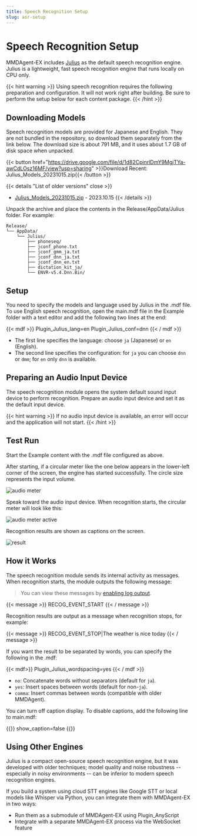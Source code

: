 ```yaml
---
title: Speech Recognition Setup
slug: asr-setup
---
```

# Speech Recognition Setup

MMDAgent-EX includes [Julius](https://julius.osdn.jp/) as the default speech recognition engine.
Julius is a lightweight, fast speech recognition engine that runs locally on CPU only.

{{< hint warning >}}
Using speech recognition requires the following preparation and configuration. It will not work right after building. Be sure to perform the setup below for each content package.
{{< /hint >}}

## Downloading Models

Speech recognition models are provided for Japanese and English. They are not bundled in the repository, so download them separately from the link below. The download size is about 791 MB, and it uses about 1.7 GB of disk space when unpacked.

{{< button href="https://drive.google.com/file/d/1d82CpinrlDmY9MgjTYa-awCdLOsz16MF/view?usp=sharing" >}}Download Recent: Julius_Models_20231015.zip{{< /button >}}

{{< details "List of older versions" close >}}
- [Julius_Models_20231015.zip](https://drive.google.com/file/d/1d82CpinrlDmY9MgjTYa-awCdLOsz16MF/view?usp=sharing) - 2023.10.15
{{< /details >}}

Unpack the archive and place the contents in the Release/AppData/Julius folder. For example:

    Release/
    └── AppData/
        └── Julius/
            ├── phoneseq/
            ├── jconf_phone.txt
            ├── jconf_gmm_ja.txt
            ├── jconf_dnn_ja.txt
            ├── jconf_dnn_en.txt
            ├── dictation_kit_ja/
            └── ENVR-v5.4.Dnn.Bin/

## Setup

You need to specify the models and language used by Julius in the .mdf file. To use English speech recognition, open the main.mdf file in the Example folder with a text editor and add the following two lines at the end:

{{< mdf >}}
Plugin_Julius_lang=en
Plugin_Julius_conf=dnn
{{< / mdf >}}

- The first line specifies the language: choose `ja` (Japanese) or `en` (English).
- The second line specifies the configuration: for `ja` you can choose `dnn` or `dmm`; for `en` only `dnn` is available.

## Preparing an Audio Input Device

The speech recognition module opens the system default sound input device to perform recognition. Prepare an audio input device and set it as the default input device.

{{< hint warning >}}
If no audio input device is available, an error will occur and the application will not start.
{{< /hint >}}

## Test Run

Start the Example content with the .mdf file configured as above.

After starting, if a circular meter like the one below appears in the lower-left corner of the screen, the engine has started successfully.
The circle size represents the input volume.

![audio meter](/images/julius_indicator_1.png)

Speak toward the audio input device. When recognition starts, the circular meter will look like this:

![audio meter active](/images/julius_indicator_2.png)

Recognition results are shown as captions on the screen.

![result](/images/asr_test_en.png)

## How it Works

The speech recognition module sends its internal activity as messages. When recognition starts, the module outputs the following message:

> You can view these messages by [enabling log output](../log/).

{{< message >}}
RECOG_EVENT_START
{{< / message >}}

Recognition results are output as a message when recognition stops, for example:

{{< message >}}
RECOG_EVENT_STOP|The weather is nice today
{{< / message >}}

If you want the result to be separated by words, you can specify the following in the .mdf:

{{< mdf>}}
Plugin_Julius_wordspacing=yes
{{< / mdf >}}

- `no`: Concatenate words without separators (default for `ja`).
- `yes`: Insert spaces between words (default for non-`ja`).
- `comma`: Insert commas between words (compatible with older MMDAgent).

You can turn off caption display. To disable captions, add the following line to main.mdf:

{{<mdf>}}
show_caption=false
{{</mdf>}}

## Using Other Engines

Julius is a compact open-source speech recognition engine, but it was developed with older techniques; model quality and noise robustness -- especially in noisy environments -- can be inferior to modern speech recognition engines.

If you build a system using cloud STT engines like Google STT or local models like Whisper via Python, you can integrate them with MMDAgent-EX in two ways:

- Run them as a submodule of MMDAgent-EX using Plugin_AnyScript
- Integrate with a separate MMDAgent-EX process via the WebSocket feature